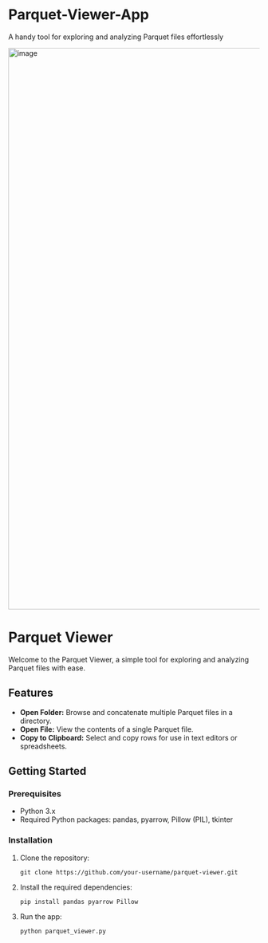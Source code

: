# Parquet-Viewer-App
A handy tool for exploring and analyzing Parquet files effortlessly


<img width="1127" alt="image" src="https://github.com/prudviraj007/Parquet-Viewer-App/assets/4137100/1c5be8c2-9b84-4a6e-b39a-da0c4b81c05b">


# Parquet Viewer

Welcome to the Parquet Viewer, a simple tool for exploring and analyzing Parquet files with ease.

## Features

- **Open Folder:** Browse and concatenate multiple Parquet files in a directory.
- **Open File:** View the contents of a single Parquet file.
- **Copy to Clipboard:** Select and copy rows for use in text editors or spreadsheets.

## Getting Started

### Prerequisites

- Python 3.x
- Required Python packages: pandas, pyarrow, Pillow (PIL), tkinter

### Installation

1. Clone the repository:
   ```
   git clone https://github.com/your-username/parquet-viewer.git
   ```
2. Install the required dependencies:
   ```
   pip install pandas pyarrow Pillow
   ```
3. Run the app:
   ```
   python parquet_viewer.py
   ```
